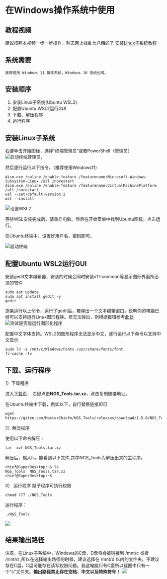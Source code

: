 # 在Windows操作系统中使用

## 教程视频
建议按照本视频一步一步操作，别去网上找乱七八糟的了
[安装Linux子系统教程](https://b23.tv/WFs2DKI)

## 系统需要
```
推荐使用 Windows 11 操作系统，Windows 10 系统也可。

```


## 安装顺序

1. 安装Linux子系统(Ubuntu WSL2)
2. 配置Ubuntu WSL2运行GUI
3. 下载、解压程序
4. 运行程序

## 安装Linux子系统
右键单击开始图标，选择“终端管理员”或者PowerShell（管理员）
![启动终端管理员](1.png)，

然后逐行运行以下指令。（推荐使用Windows11）

```
dism.exe /online /enable-feature /featurename:Microsoft-Windows-Subsystem-Linux /all /norestart
dism.exe /online /enable-feature /featurename:VirtualMachinePlatform /all /norestart
wsl --set-default-version 2
wsl --install
```
![设置WSL2](2.png)


等待WSL安装完成后，请重启电脑。然后在开始菜单中找到Ubuntu图标，点击运行。

在Ubuntu终端中，设置好用户名、密码即可。

![启动终端](3.png)

## 配置Ubuntu WSL2运行GUI
安装gedit文本编辑器，安装的时候会同时安装x11-common等显示图形界面所必须的软件
```
sudo apt update
sudo apt install gedit -y
gedit
```
逐条运行以上命令，运行了gedit后，若弹出一个文本编辑窗口，说明你的电脑已经可以支持运行Linux图形程序。若无法弹出，则根据报错参考[此处](https://learn.microsoft.com/zh-cn/windows/wsl/install)
![测试是否能运行图形化程序](4.png)



配置中文字体支持。WSL2的图形程序无法显示中文，逐行运行以下命令以支持中文显示
```
sudo ln -s /mnt/c/Windows/Fonts /usr/share/fonts/font
fc-cache -fv
```

## 下载、运行程序
1）下载程序

进入[下载页](https://gitee.com/MasterChiefm/NGS_Tools/releases/latest)，
右键点击**NGS_Tools.tar.xz**，点击复制链接地址。

在Ubuntu终端中下载，例如以下，自行替换链接即可
```
wget   https://gitee.com/MasterChiefm/NGS_Tools/releases/download/1.5.0/NGS_Tools.tar.xz
```

2）解压程序

使用以下命令解压：
```
tar -xvf NGS_Tools.tar.xz
```
解压后，输入ls，能看到以下文件,其中NGS_Tools为解压出来的主程序。
```
chief@SuperDesktop:~$ ls
NGS_Tools  NGS_Tools.tar.xz
chief@SuperDesktop:~$
```

3） 运行程序
赋予程序可执行权限
```
chmod 777 ./NGS_Tools
```
运行程序：
```
./NGS_Tools
```
![](5.png)

## 结果输出路径
注意，在Linux子系统中，Windows的C盘，D盘将会被链接到 /mnt/c 或者 /mnt/d ,所以在选择输出路径的时候，建议选择在 /mnt/d 以内的文件夹。不建议存在C盘，C盘可能存在读写权限问题。我这电脑只有C盘所以截图中只有一个"c"文件夹。**输出路径禁止存在空格、中文以及特殊符号！**
![](6.png)


